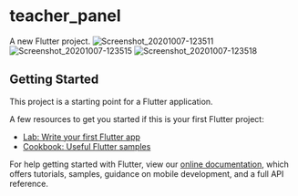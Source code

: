 # teacher_panel

A new Flutter project.
![Screenshot_20201007-123511](https://user-images.githubusercontent.com/56557794/95306052-7d03ec80-08a4-11eb-91fe-f144689dabf3.jpg)
![Screenshot_20201007-123515](https://user-images.githubusercontent.com/56557794/95306019-6d84a380-08a4-11eb-9ad1-2eedc1ce2123.jpg)
![Screenshot_20201007-123518](https://user-images.githubusercontent.com/56557794/95306041-76757500-08a4-11eb-9963-ec7b56a77b36.jpg)



## Getting Started

This project is a starting point for a Flutter application.

A few resources to get you started if this is your first Flutter project:

- [Lab: Write your first Flutter app](https://flutter.dev/docs/get-started/codelab)
- [Cookbook: Useful Flutter samples](https://flutter.dev/docs/cookbook)

For help getting started with Flutter, view our
[online documentation](https://flutter.dev/docs), which offers tutorials,
samples, guidance on mobile development, and a full API reference.
